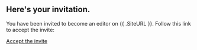 ## Here's your invitation.

You have been invited to become an editor on {{ .SiteURL }}. Follow this link to accept the invite:

<a href="{{ .SiteURL }}/admin/#invite_token={{ .Token }}">Accept the invite</a>